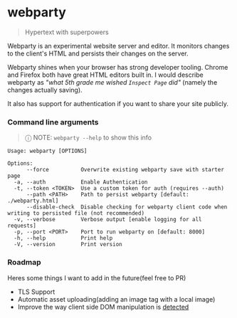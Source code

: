 # webparty
> Hypertext with superpowers


Webparty is an experimental website server and editor. It monitors changes to the client's HTML and persists their changes on the server.

Webparty shines when your browser has strong developer tooling. Chrome and Firefox both have great HTML editors built in. I would describe webparty as *"what 5th grade me wished `Inspect Page` did"* (namely the changes actually saving).

It also has support for authentication if you want to share your site publicly.

### Command line arguments
> ⓘ NOTE: `webparty --help` to show this info

```
Usage: webparty [OPTIONS]

Options:
      --force          Overwrite existing webparty save with starter page
  -a, --auth           Enable Authentication
  -t, --token <TOKEN>  Use a custom token for auth (requires --auth)
      --path <PATH>    Path to persist webparty [default: ./webparty.html]
      --disable-check  Disable checking for webparty client code when writing to persisted file (not recommended)
  -v, --verbose        Verbose output [enable logging for all requests]
  -p, --port <PORT>    Port to run webparty on [default: 8000]
  -h, --help           Print help
  -V, --version        Print version
```

### Roadmap
Heres some things I want to add in the future(feel free to PR)
* TLS Support
* Automatic asset uploading(adding an image tag with a local image)
* Improve the way client side DOM manipulation is [detected](https://github.com/NalinPlad/webparty/blob/main/src/webparty.js)

